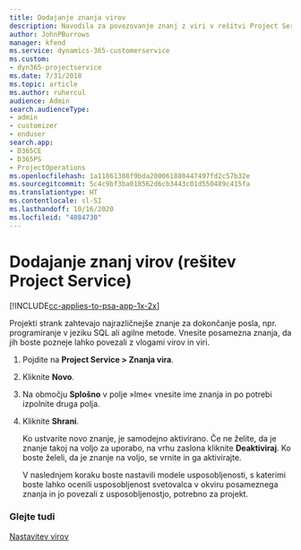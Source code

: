 ```yaml
---
title: Dodajanje znanja virov
description: Navodila za povezovanje znanj z viri v rešitvi Project Service
author: JohnPBurrows
manager: kfend
ms.service: dynamics-365-customerservice
ms.custom:
- dyn365-projectservice
ms.date: 7/31/2018
ms.topic: article
ms.author: ruhercul
audience: Admin
search.audienceType:
- admin
- customizer
- enduser
search.app:
- D365CE
- D365PS
- ProjectOperations
ms.openlocfilehash: 1a11861308f9bda200061880447497fd2c57b32e
ms.sourcegitcommit: 5c4c9bf3ba018562d6cb3443c01d550489c415fa
ms.translationtype: HT
ms.contentlocale: sl-SI
ms.lasthandoff: 10/16/2020
ms.locfileid: "4084730"
---
```

# <a name="add-resource-skills-project-service"></a>Dodajanje znanj virov (rešitev Project Service)

[!INCLUDE[cc-applies-to-psa-app-1x-2x](../includes/cc-applies-to-psa-app-1x-2x.md)]

Projekti strank zahtevajo najrazličnejše znanje za dokončanje posla, npr. programiranje v jeziku SQL ali agilne metode. Vnesite posamezna znanja, da jih boste pozneje lahko povezali z vlogami virov in viri.  
  
1. Pojdite na **Project Service > Znanja vira**.  
  
2. Kliknite **Novo**.  
  
3. Na območju **Splošno** v polje »Ime« vnesite ime znanja in po potrebi izpolnite druga polja.  
  
4. Kliknite **Shrani**.  
  
   Ko ustvarite novo znanje, je samodejno aktivirano. Če ne želite, da je znanje takoj na voljo za uporabo, na vrhu zaslona kliknite **Deaktiviraj**. Ko boste želeli, da je znanje na voljo, se vrnite in ga aktivirajte.  
  
   V naslednjem koraku boste nastavili modele usposobljenosti, s katerimi boste lahko ocenili usposobljenost svetovalca v okviru posameznega znanja in jo povezali z usposobljenostjo, potrebno za projekt.  
  
### <a name="see-also"></a>Glejte tudi  
 [Nastavitev virov](../psa/set-up-resources.md)
